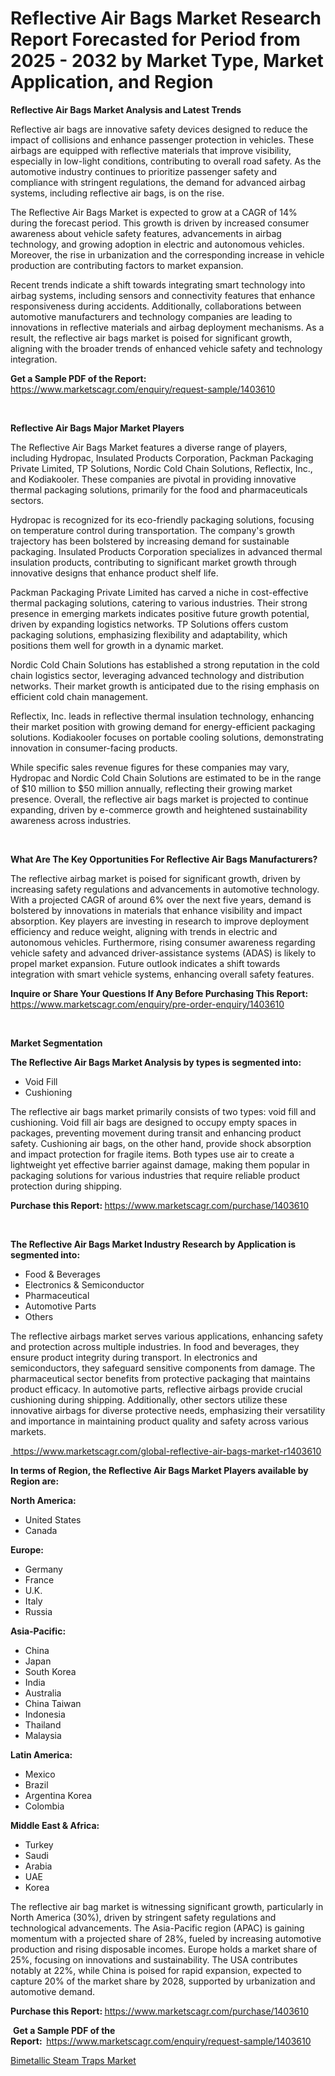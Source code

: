 <p><h1>Reflective Air Bags Market Research Report Forecasted for Period from 2025 -  2032 by Market Type, Market Application, and Region</h1></p><p><strong>Reflective Air Bags Market Analysis and Latest Trends</strong></p>
<p><p>Reflective air bags are innovative safety devices designed to reduce the impact of collisions and enhance passenger protection in vehicles. These airbags are equipped with reflective materials that improve visibility, especially in low-light conditions, contributing to overall road safety. As the automotive industry continues to prioritize passenger safety and compliance with stringent regulations, the demand for advanced airbag systems, including reflective air bags, is on the rise.</p><p>The Reflective Air Bags Market is expected to grow at a CAGR of 14% during the forecast period. This growth is driven by increased consumer awareness about vehicle safety features, advancements in airbag technology, and growing adoption in electric and autonomous vehicles. Moreover, the rise in urbanization and the corresponding increase in vehicle production are contributing factors to market expansion.</p><p>Recent trends indicate a shift towards integrating smart technology into airbag systems, including sensors and connectivity features that enhance responsiveness during accidents. Additionally, collaborations between automotive manufacturers and technology companies are leading to innovations in reflective materials and airbag deployment mechanisms. As a result, the reflective air bags market is poised for significant growth, aligning with the broader trends of enhanced vehicle safety and technology integration.</p></p>
<p><strong>Get a Sample PDF of the Report:&nbsp;</strong> <a href="https://www.marketscagr.com/enquiry/request-sample/1403610?utm_campaign=2769&utm_medium=2&utm_source=Github&utm_content=ia&utm_term=28032025&utm_id=reflective-air-bags">https://www.marketscagr.com/enquiry/request-sample/1403610</a></p>
<p>&nbsp;</p>
<p><strong>Reflective Air Bags Major Market Players</strong></p>
<p><p>The Reflective Air Bags Market features a diverse range of players, including Hydropac, Insulated Products Corporation, Packman Packaging Private Limited, TP Solutions, Nordic Cold Chain Solutions, Reflectix, Inc., and Kodiakooler. These companies are pivotal in providing innovative thermal packaging solutions, primarily for the food and pharmaceuticals sectors.</p><p>Hydropac is recognized for its eco-friendly packaging solutions, focusing on temperature control during transportation. The company's growth trajectory has been bolstered by increasing demand for sustainable packaging. Insulated Products Corporation specializes in advanced thermal insulation products, contributing to significant market growth through innovative designs that enhance product shelf life.</p><p>Packman Packaging Private Limited has carved a niche in cost-effective thermal packaging solutions, catering to various industries. Their strong presence in emerging markets indicates positive future growth potential, driven by expanding logistics networks. TP Solutions offers custom packaging solutions, emphasizing flexibility and adaptability, which positions them well for growth in a dynamic market.</p><p>Nordic Cold Chain Solutions has established a strong reputation in the cold chain logistics sector, leveraging advanced technology and distribution networks. Their market growth is anticipated due to the rising emphasis on efficient cold chain management.</p><p>Reflectix, Inc. leads in reflective thermal insulation technology, enhancing their market position with growing demand for energy-efficient packaging solutions. Kodiakooler focuses on portable cooling solutions, demonstrating innovation in consumer-facing products.</p><p>While specific sales revenue figures for these companies may vary, Hydropac and Nordic Cold Chain Solutions are estimated to be in the range of $10 million to $50 million annually, reflecting their growing market presence. Overall, the reflective air bags market is projected to continue expanding, driven by e-commerce growth and heightened sustainability awareness across industries.</p></p>
<p>&nbsp;</p>
<p><strong>What Are The Key Opportunities For Reflective Air Bags Manufacturers?</strong></p>
<p><p>The reflective airbag market is poised for significant growth, driven by increasing safety regulations and advancements in automotive technology. With a projected CAGR of around 6% over the next five years, demand is bolstered by innovations in materials that enhance visibility and impact absorption. Key players are investing in research to improve deployment efficiency and reduce weight, aligning with trends in electric and autonomous vehicles. Furthermore, rising consumer awareness regarding vehicle safety and advanced driver-assistance systems (ADAS) is likely to propel market expansion. Future outlook indicates a shift towards integration with smart vehicle systems, enhancing overall safety features.</p></p>
<p><strong>Inquire or Share Your Questions If Any Before Purchasing This Report:</strong> <a href="https://www.marketscagr.com/enquiry/pre-order-enquiry/1403610?utm_campaign=2769&utm_medium=2&utm_source=Github&utm_content=ia&utm_term=28032025&utm_id=reflective-air-bags">https://www.marketscagr.com/enquiry/pre-order-enquiry/1403610</a></p>
<p>&nbsp;</p>
<p><strong>Market Segmentation</strong></p>
<p><strong>The Reflective Air Bags Market Analysis by types is segmented into:</strong></p>
<p><ul><li>Void Fill</li><li>Cushioning</li></ul></p>
<p><p>The reflective air bags market primarily consists of two types: void fill and cushioning. Void fill air bags are designed to occupy empty spaces in packages, preventing movement during transit and enhancing product safety. Cushioning air bags, on the other hand, provide shock absorption and impact protection for fragile items. Both types use air to create a lightweight yet effective barrier against damage, making them popular in packaging solutions for various industries that require reliable product protection during shipping.</p></p>
<p><strong>Purchase this Report:&nbsp;</strong><a href="https://www.marketscagr.com/purchase/1403610?utm_campaign=2769&utm_medium=2&utm_source=Github&utm_content=ia&utm_term=28032025&utm_id=reflective-air-bags">https://www.marketscagr.com/purchase/1403610</a></p>
<p>&nbsp;</p>
<p><strong>The Reflective Air Bags Market Industry Research by Application is segmented into:</strong></p>
<p><ul><li>Food & Beverages</li><li>Electronics & Semiconductor</li><li>Pharmaceutical</li><li>Automotive Parts</li><li>Others</li></ul></p>
<p><p>The reflective airbags market serves various applications, enhancing safety and protection across multiple industries. In food and beverages, they ensure product integrity during transport. In electronics and semiconductors, they safeguard sensitive components from damage. The pharmaceutical sector benefits from protective packaging that maintains product efficacy. In automotive parts, reflective airbags provide crucial cushioning during shipping. Additionally, other sectors utilize these innovative airbags for diverse protective needs, emphasizing their versatility and importance in maintaining product quality and safety across various markets.</p></p>
<p><a href="https://www.marketscagr.com/global-reflective-air-bags-market-r1403610?utm_campaign=2769&utm_medium=2&utm_source=Github&utm_content=ia&utm_term=28032025&utm_id=reflective-air-bags">&nbsp;https://www.marketscagr.com/global-reflective-air-bags-market-r1403610</a></p>
<p><strong>In terms of Region, the Reflective Air Bags Market Players available by Region are:</strong></p>
<p>
    <p> <strong> North America: </strong>
        <ul>
            <li>United States</li>
            <li>Canada</li>
        </ul>
        </p> 
    <p> <strong> Europe: </strong>
        <ul>
            <li>Germany</li>
            <li>France</li>
            <li>U.K.</li>
            <li>Italy</li>
            <li>Russia</li>
        </ul>
        </p> 
    <p> <strong> Asia-Pacific: </strong>
        <ul>
            <li>China</li>
            <li>Japan</li>
            <li>South Korea</li>
            <li>India</li>
            <li>Australia</li>
            <li>China Taiwan</li>
            <li>Indonesia</li>
            <li>Thailand</li>
            <li>Malaysia</li>
        </ul>
        </p> 
    <p> <strong> Latin America: </strong>
        <ul>
            <li>Mexico</li>
            <li>Brazil</li>
            <li>Argentina Korea</li>
            <li>Colombia</li>
        </ul>
        </p> 
    <p> <strong> Middle East & Africa: </strong>
        <ul>
            <li>Turkey</li>
            <li>Saudi</li>
            <li>Arabia</li>
            <li>UAE</li>
            <li>Korea</li>
        </ul>
    </p>
    </p>
<p><p>The reflective air bag market is witnessing significant growth, particularly in North America (30%), driven by stringent safety regulations and technological advancements. The Asia-Pacific region (APAC) is gaining momentum with a projected share of 28%, fueled by increasing automotive production and rising disposable incomes. Europe holds a market share of 25%, focusing on innovations and sustainability. The USA contributes notably at 22%, while China is poised for rapid expansion, expected to capture 20% of the market share by 2028, supported by urbanization and automotive demand.</p></p>
<p><strong>Purchase this Report: </strong><a href="https://www.marketscagr.com/purchase/1403610?utm_campaign=2769&utm_medium=2&utm_source=Github&utm_content=ia&utm_term=28032025&utm_id=reflective-air-bags">https://www.marketscagr.com/purchase/1403610</a></p>
<p>&nbsp;<strong>Get a Sample PDF of the Report:&nbsp;&nbsp;</strong><a href="https://www.marketscagr.com/enquiry/request-sample/1403610?utm_campaign=2769&utm_medium=2&utm_source=Github&utm_content=ia&utm_term=28032025&utm_id=reflective-air-bags">https://www.marketscagr.com/enquiry/request-sample/1403610</a></p>
<p><strong></strong></p>
<p><p><a href="https://github.com/danikabiele541/Market-Research-Report-List-1/blob/main/bimetallic-steam-traps-market.md?utm_campaign=2769&utm_medium=2&utm_source=Github&utm_content=ia&utm_term=28032025&utm_id=reflective-air-bags">Bimetallic Steam Traps Market</a></p></p>